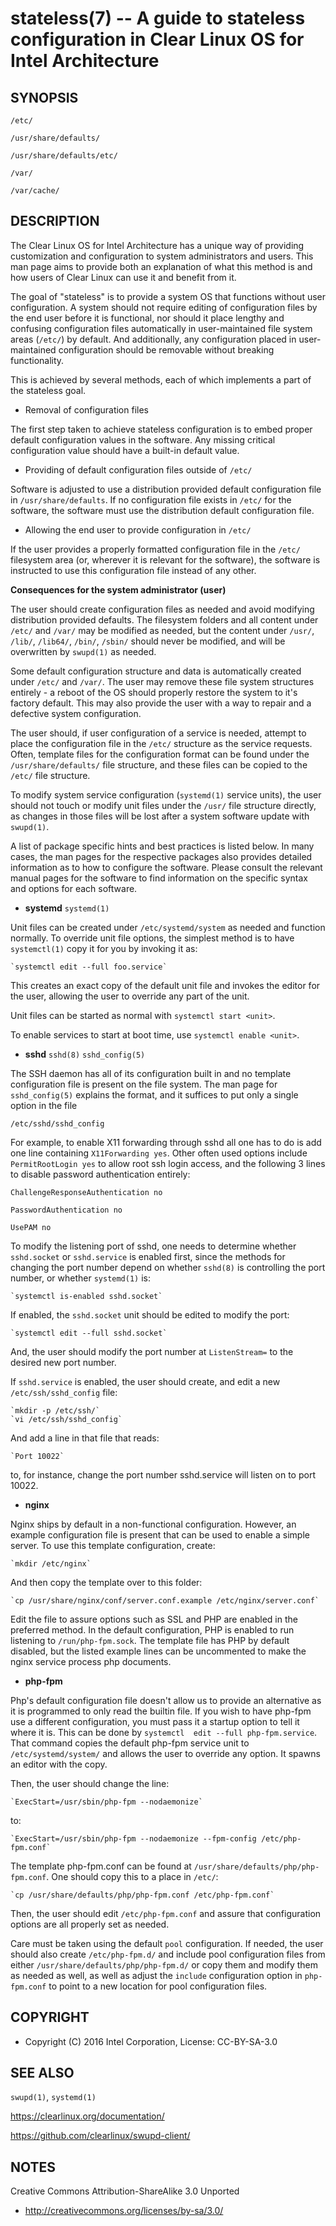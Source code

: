 stateless(7) -- A guide to stateless configuration in Clear Linux OS for Intel Architecture
=============================================

## SYNOPSIS

`/etc/`

`/usr/share/defaults/`

`/usr/share/defaults/etc/`

`/var/`

`/var/cache/`

## DESCRIPTION

The Clear Linux OS for Intel Architecture has a unique way of
providing customization and configuration to system administrators and
users. This man page aims to provide both an explanation of what this
method is and how users of Clear Linux can use it and benefit from it.

The goal of "stateless" is to provide a system OS that functions
without user configuration. A system should not require editing of
configuration files by the end user before it is functional, nor should
it place lengthy and confusing configuration files automatically in
user-maintained file system areas (`/etc/`) by default. And
additionally, any configuration placed in user-maintained configuration
should be removable without breaking functionality.

This is achieved by several methods, each of which implements a part
of the stateless goal.


 * Removal of configuration files

The first step taken to achieve stateless configuration is to embed
proper default configuration values in the software. Any missing
critical configuration value should have a built-in default value.

 * Providing of default configuration files outside of `/etc/`

Software is adjusted to use a distribution provided default
configuration file in `/usr/share/defaults`. If no configuration
file exists in `/etc/` for the software, the software must use the
distribution default configuration file.

 * Allowing the end user to provide configuration in `/etc/`

If the user provides a properly formatted configuration file in
the `/etc/` filesystem area (or, wherever it is relevant for the
software), the software is instructed to use this configuration
file instead of any other.


**Consequences for the system administrator (user)**

The user should create configuration files as needed and avoid
modifying distribution provided defaults. The filesystem folders and
all content under `/etc/` and `/var/` may be modified as needed, but
the content under `/usr/`, `/lib/`, `/lib64/`, `/bin/`, `/sbin/` should
never be modified, and will be overwritten by `swupd(1)` as needed.

Some default configuration structure and data is automatically created
under `/etc/` and `/var/`. The user may remove these file system
structures entirely - a reboot of the OS should properly restore the
system to it's factory default. This may also provide the user with
a way to repair and a defective system configuration.

The user should, if user configuration of a service is needed,
attempt to place the configuration file in the `/etc/` structure as
the service requests. Often, template files for the configuration
format can be found under the `/usr/share/defaults/` file structure,
and these files can be copied to the `/etc/` file structure.

To modify system service configuration (`systemd(1)` service units),
the user should not touch or modify unit files under the `/usr/`
file structure directly, as changes in those files will be lost after
a system software update with `swupd(1)`.

A list of package specific hints and best practices is listed below. In 
many cases, the man pages for the respective packages also provides 
detailed information as to how to configure the software. Please 
consult the relevant manual pages for the software to find information
on the specific syntax and options for each software.


 * **systemd** `systemd(1)`

Unit files can be created under `/etc/systemd/system` as needed and 
function normally. To override unit file options, the simplest method 
is to have `systemctl(1)` copy it for you by invoking it as:

    `systemctl edit --full foo.service`

This creates an exact copy of the default unit file and invokes the
editor for the user, allowing the user to override any part of the unit.

Unit files can be started as normal with `systemctl start <unit>`.

To enable services to start at boot time, use `systemctl enable <unit>`.


 * **sshd** `sshd(8)` `sshd_config(5)`

The SSH daemon has all of its configuration built in and no template
configuration file is present on the file system. The man page for
`sshd_config(5)` explains the format, and it suffices to put only a
single option in the file

   `/etc/sshd/sshd_config`

For example, to enable X11 forwarding through sshd all one has to do is
add one line containing `X11Forwarding yes`. Other often used options
include `PermitRootLogin yes` to allow root ssh login access, and the
following 3 lines to disable password authentication entirely:

`ChallengeResponseAuthentication no`

`PasswordAuthentication no`

`UsePAM no`

To modify the listening port of sshd, one needs to determine whether
`sshd.socket` or `sshd.service` is enabled first, since the methods
for changing the port number depend on whether `sshd(8)` is controlling
the port number, or whether `systemd(1)` is:

    `systemctl is-enabled sshd.socket`

If enabled, the `sshd.socket` unit should be edited to modify the port:

    `systemctl edit --full sshd.socket`

And, the user should modify the port number at `ListenStream=` to the
desired new port number.

If `sshd.service` is enabled, the user should create, and edit a new
`/etc/ssh/sshd_config` file:

    `mkdir -p /etc/ssh/`
    `vi /etc/ssh/sshd_config`

And add a line in that file that reads:

    `Port 10022`
    
to, for instance, change the port number sshd.service will listen on
to port 10022.


 * **nginx**

Nginx ships by default in a non-functional configuration. However,
an example configuration file is present that can be used to enable
a simple server. To use this template configuration, create:

    `mkdir /etc/nginx`

And then copy the template over to this folder:

    `cp /usr/share/nginx/conf/server.conf.example /etc/nginx/server.conf`

Edit the file to assure options such as SSL and PHP are enabled in
the preferred method. In the default configuration, PHP is enabled
to run listening to `/run/php-fpm.sock`. The template file has PHP
by default disabled, but the listed example lines can be uncommented
to make the nginx service process php documents.


 * **php-fpm**

Php's default configuration file doesn't allow us to provide an 
alternative as it is programmed to only read the builtin file. If you 
wish to have php-fpm use a different configuration, you must pass it a 
startup option to tell it where it is. This can be done by `systemctl 
edit --full php-fpm.service`. That command copies the default php-fpm 
service unit to `/etc/systemd/system/` and allows the user to override 
any option. It spawns an editor with the copy.

Then, the user should change the line:

    `ExecStart=/usr/sbin/php-fpm --nodaemonize`

to:

    `ExecStart=/usr/sbin/php-fpm --nodaemonize --fpm-config /etc/php-fpm.conf`

The template php-fpm.conf can be found at `/usr/share/defaults/php/php-fpm.conf`.
One should copy this to a place in `/etc/`:

    `cp /usr/share/defaults/php/php-fpm.conf /etc/php-fpm.conf`

Then, the user should edit `/etc/php-fpm.conf` and assure that 
configuration options are all properly set as needed.

Care must be taken using the default `pool` configuration. If needed, 
the user should also create `/etc/php-fpm.d/` and include pool 
configuration files from either `/usr/share/defaults/php/php-fpm.d/` or 
copy them and modify them as needed as well, as well as adjust the 
`include` configuration option in `php-fpm.conf` to point to a new 
location for pool configuration files.


## COPYRIGHT

 * Copyright (C) 2016 Intel Corporation, License: CC-BY-SA-3.0


## SEE ALSO

`swupd(1)`, `systemd(1)`

https://clearlinux.org/documentation/

https://github.com/clearlinux/swupd-client/

## NOTES

Creative Commons Attribution-ShareAlike 3.0 Unported

 * http://creativecommons.org/licenses/by-sa/3.0/
